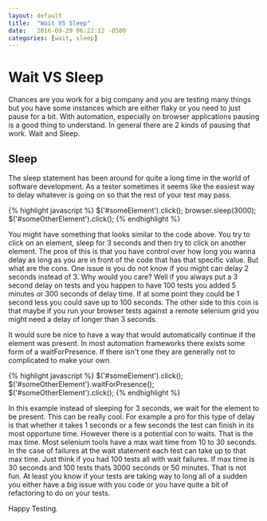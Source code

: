 ```yaml
---
layout: default
title:  "Wait VS Sleep"
date:   2016-09-29 06:22:12 -0500
categories: [wait, sleep]
---
```

# Wait VS Sleep

Chances are you work for a big company and you are testing many things but you
have some instances which are either flaky or you need to just pause for a bit.
With automation, especially on browser applications pausing is a good thing to
understand.  In general there are 2 kinds of pausing that work.  Wait and Sleep.

## Sleep

The sleep statement has been around for quite a long time in the world of
software development.  As a tester sometimes it seems like the easiest way to
delay whatever is going on so that the rest of your test may pass.  

{% highlight javascript %}
$('#someElement').click();
browser.sleep(3000);
$('#someOtherElement').click();
{% endhighlight %}

You might have something that looks similar to the code above.  You try to click
on an element, sleep for 3 seconds and then try to click on another element. The
pros of this is that you have control over how long you wanna delay as long as
you are in front of the code that has that specific value.  But what are the
cons. One issue is you do not know if you might can delay 2 seconds instead of 3.
Why would you care?  Well if you always put a 3 second delay on tests and you
happen to have 100 tests you added 5 minutes or 300 seconds of delay time.  If
at some point they could be 1 second less you could save up to 100 seconds. The
other side to this coin is that maybe if you run your browser tests against a
remote selenium grid you might need a delay of longer than 3 seconds.  

It would sure be nice to have a way that would automatically continue if the
element was present.  In most automation frameworks there exists some form of
a waitForPresence.  If there isn't one they are generally not to complicated to
make your own.  

{% highlight javascript %}
$('#someElement').click();
$('#someOtherElement').waitForPresence();
$('#someOtherElement').click();
{% endhighlight %}

In this example instead of sleeping for 3 seconds, we wait for the element to
be present.  This can be really cool.  For example a pro for this type of delay
is that whether it takes 1 seconds or a few seconds the test can finish in its
most opportune time.  However there is a potential con to waits.  That is the
max time.  Most selenium tools have a max wait time from 10 to 30 seconds.  In
the case of failures at the wait statement each test can take up to that max
time.  Just think if you had 100 tests all with wait failures.  If max time is
30 seconds and 100 tests thats 3000 seconds or 50 minutes.  That is not fun.
At least you know if your tests are taking way to long all of a sudden you
either have a big issue with you code or you have quite a bit of refactoring to
do on your tests.

Happy Testing.
